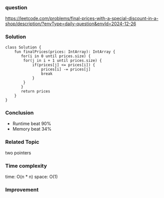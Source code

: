### question
https://leetcode.com/problems/final-prices-with-a-special-discount-in-a-shop/description/?envType=daily-question&envId=2024-12-26

### Solution
```
class Solution {
    fun finalPrices(prices: IntArray): IntArray {
       for(i in 0 until prices.size) {
        for(j in i + 1 until prices.size) {
            if(prices[j] <= prices[i]) {
                prices[i] -= prices[j]
                break
            }
        }
       } 
       return prices
    }
}
```

### Conclusion
- Runtime beat 90% 
- Memory beat 34%

### Related Topic
two pointers

### Time complexity
time: O(n * n)
space: O(1)

### Improvement